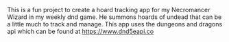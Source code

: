 This is a fun project to create a hoard tracking app for my Necromancer Wizard in my weekly dnd game. He summons hoards of undead that can be a little much to track and manage. 
This app uses the dungeons and dragons api which can be found at https://www.dnd5eapi.co

